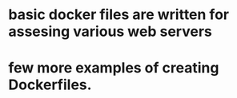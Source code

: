 # basic docker files are written for assesing various web servers
# few more examples of creating Dockerfiles. 

